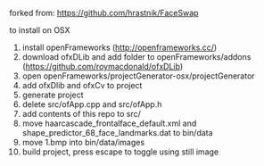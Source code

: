 forked from: https://github.com/hrastnik/FaceSwap

to install on OSX

1. install openFrameworks (http://openframeworks.cc/)
2. download ofxDLib and add folder to openFrameworks/addons (https://github.com/roymacdonald/ofxDLib)
3. open openFrameworks/projectGenerator-osx/projectGenerator
4. add ofxDlib and ofxCv to project
5. generate project
6. delete src/ofApp.cpp and src/ofApp.h
7. add contents of this repo to src/
8. move haarcascade_frontalface_default.xml and shape_predictor_68_face_landmarks.dat to bin/data
9. move 1.bmp into bin/data/images
10. build project, press escape to toggle using still image